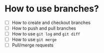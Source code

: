 # How to use branches?

- [ ] How to create and checkout branches
- [ ] How to push and pull branches
- [ ] How to use `git log` and `git diff`
- [ ] How to use `git merge`
- [ ] Pull/merge requests
